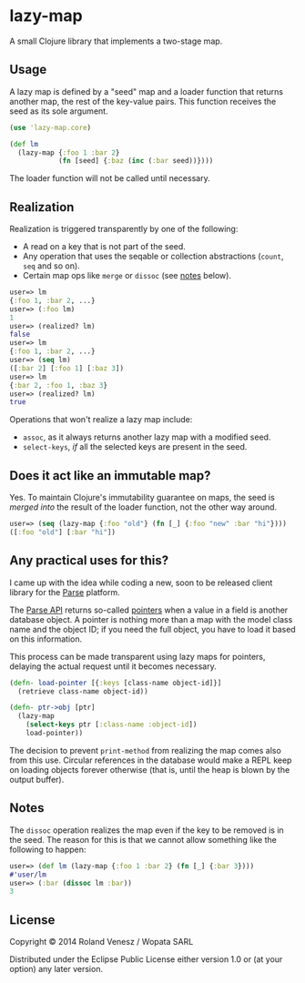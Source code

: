 # lazy-map

A small Clojure library that implements a two-stage map.

## Usage

A lazy map is defined by a "seed" map and a loader function that returns
another map, the rest of the key-value pairs. This function receives the seed
as its sole argument.

```clojure
(use 'lazy-map.core)

(def lm
  (lazy-map {:foo 1 :bar 2}
            (fn [seed] {:baz (inc (:bar seed))})))
```

The loader function will not be called until necessary.

## Realization

Realization is triggered transparently by one of the following:

* A read on a key that is not part of the seed.
* Any operation that uses the seqable or collection abstractions (`count`, `seq` and so on).
* Certain map ops like `merge` or `dissoc` (see [notes](#notes) below).

```clojure
user=> lm
{:foo 1, :bar 2, ...}
user=> (:foo lm)
1
user=> (realized? lm)
false
user=> lm
{:foo 1, :bar 2, ...}
user=> (seq lm)
([:bar 2] [:foo 1] [:baz 3])
user=> lm
{:bar 2, :foo 1, :baz 3}
user=> (realized? lm)
true
```

Operations that won't realize a lazy map include:

* `assoc`, as it always returns another lazy map with a modified seed.
* `select-keys`, _if_ all the selected keys are present in the seed.

## Does it act like an immutable map?

Yes. To maintain Clojure's immutability guarantee on maps, the seed is _merged
into_ the result of the loader function, not the other way around.

```clojure
user=> (seq (lazy-map {:foo "old"} (fn [_] {:foo "new" :bar "hi"})))
([:foo "old"] [:bar "hi"])
```

## Any practical uses for this?

I came up with the idea while coding a new, soon to be released client library
for the [Parse](http://parse.com) platform.

The [Parse API](https://www.parse.com/docs/rest) returns so-called
[pointers](https://www.parse.com/docs/rest#objects-types) when a value in a
field is another database object. A pointer is nothing more than a map with the
model class name and the object ID; if you need the full object, you have to
load it based on this information.

This process can be made transparent using lazy maps for pointers, delaying the
actual request until it becomes necessary.

```clojure
(defn- load-pointer [{:keys [class-name object-id]}]
  (retrieve class-name object-id))

(defn- ptr->obj [ptr]
  (lazy-map
    (select-keys ptr [:class-name :object-id])
    load-pointer))
```

The decision to prevent `print-method` from realizing the map comes also from
this use. Circular references in the database would make a REPL keep on loading
objects forever otherwise (that is, until the heap is blown by the output
buffer).

## Notes

The `dissoc` operation realizes the map even if the key to be removed is in the
seed. The reason for this is that we cannot allow something like the following
to happen:

```clojure
user=> (def lm (lazy-map {:foo 1 :bar 2} (fn [_] {:bar 3})))
#'user/lm
user=> (:bar (dissoc lm :bar))
3
```

## License

Copyright © 2014 Roland Venesz / Wopata SARL

Distributed under the Eclipse Public License either version 1.0 or (at your
option) any later version.
